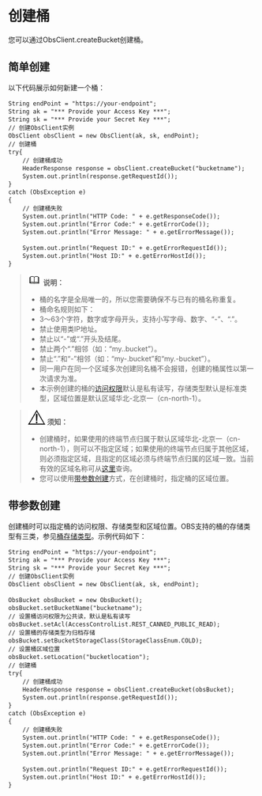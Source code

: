 # 创建桶<a name="obs_21_0401"></a>

您可以通过ObsClient.createBucket创建桶。

## 简单创建<a name="section121861951413"></a>

以下代码展示如何新建一个桶：

```
String endPoint = "https://your-endpoint";
String ak = "*** Provide your Access Key ***";
String sk = "*** Provide your Secret Key ***";
// 创建ObsClient实例
ObsClient obsClient = new ObsClient(ak, sk, endPoint);
// 创建桶
try{
    // 创建桶成功
    HeaderResponse response = obsClient.createBucket("bucketname");
    System.out.println(response.getRequestId());
}
catch (ObsException e)
{
    // 创建桶失败
    System.out.println("HTTP Code: " + e.getResponseCode());
    System.out.println("Error Code:" + e.getErrorCode());
    System.out.println("Error Message: " + e.getErrorMessage());
    
    System.out.println("Request ID:" + e.getErrorRequestId());
    System.out.println("Host ID:" + e.getErrorHostId());
}
```

>![](public_sys-resources/icon-note.gif) **说明：**   
>-   桶的名字是全局唯一的，所以您需要确保不与已有的桶名称重复。  
>-   桶命名规则如下：  
>    -   3～63个字符，数字或字母开头，支持小写字母、数字、“-”、“.”。  
>    -   禁止使用类IP地址。  
>    -   禁止以“-”或“.”开头及结尾。  
>    -   禁止两个“.”相邻（如：“my..bucket”）。  
>    -   禁止“.”和“-”相邻（如：“my-.bucket”和“my.-bucket”）。  
>-   同一用户在同一个区域多次创建同名桶不会报错，创建的桶属性以第一次请求为准。  
>-   本示例创建的桶的[访问权限](管理桶访问权限.md)默认是私有读写，存储类型默认是标准类型，区域位置是默认区域华北-北京一（cn-north-1）。  

>![](public_sys-resources/icon-notice.gif) **须知：**   
>-   创建桶时，如果使用的终端节点归属于默认区域华北-北京一（cn-north-1），则可以不指定区域；如果使用的终端节点归属于其他区域，则必须指定区域，且指定的区域必须与终端节点归属的区域一致。当前有效的区域名称可从[这里](https://developer.huaweicloud.com/endpoint?OBS)查询。  
>-   您可以使用[带参数创建](创建桶.md#section152782516148)方式，在创建桶时，指定桶的区域位置。  

## 带参数创建<a name="section152782516148"></a>

创建桶时可以指定桶的访问权限、存储类型和区域位置。OBS支持的桶的存储类型有三类，参见[桶存储类型](桶存储类型.md)。示例代码如下：

```
String endPoint = "https://your-endpoint";
String ak = "*** Provide your Access Key ***";
String sk = "*** Provide your Secret Key ***";
// 创建ObsClient实例
ObsClient obsClient = new ObsClient(ak, sk, endPoint);

ObsBucket obsBucket = new ObsBucket();
obsBucket.setBucketName("bucketname");
// 设置桶访问权限为公共读，默认是私有读写
obsBucket.setAcl(AccessControlList.REST_CANNED_PUBLIC_READ);
// 设置桶的存储类型为归档存储
obsBucket.setBucketStorageClass(StorageClassEnum.COLD);
// 设置桶区域位置
obsBucket.setLocation("bucketlocation");
// 创建桶
try{
    // 创建桶成功
    HeaderResponse response = obsClient.createBucket(obsBucket);
    System.out.println(response.getRequestId());
}
catch (ObsException e)
{
    // 创建桶失败
    System.out.println("HTTP Code: " + e.getResponseCode());
    System.out.println("Error Code:" + e.getErrorCode());
    System.out.println("Error Message: " + e.getErrorMessage());
    
    System.out.println("Request ID:" + e.getErrorRequestId());
    System.out.println("Host ID:" + e.getErrorHostId());
}
```

